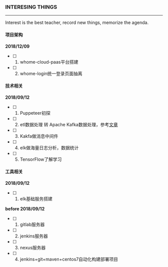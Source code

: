 ### INTERESING THINGS

---

Interest is the best teacher, record new things, memorize the agenda.

<!--more-->

#### 项目架构

**2018/12/09**
-[ ] 1. whome-cloud-paas平台搭建
-[ ] 2. whome-login统一登录页面抽离


#### 技术相关

**2018/09/12**

- [ ] 1. Puppeteer初探
- [ ] 2. etl数据处理 转 Apache Kafka数据处理，参考[文章][1]
- [ ] 3. Kakfa做消息中间件
- [ ] 4. elk做海量日志分析，数据统计
- [ ] 5. TensorFlow了解学习

#### 工具相关

**2018/09/12**

- [ ] 1. elk基础服务搭建

**before 2018/09/12**

- [ ] 1. gitlab服务器
- [ ] 2. jenkins服务器
- [ ] 3. nexus服务器
- [ ] 4. jenkins+git+maven+centos7自动化构建部署项目

[1]: http://www.infoq.com/cn/articles/batch-etl-streams-kafka